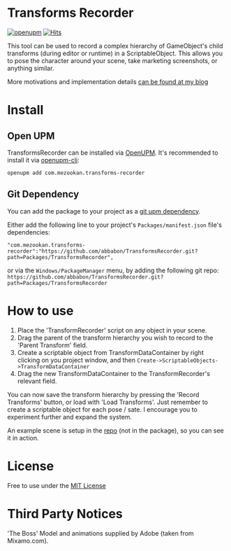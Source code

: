 # Transforms Recorder

[![openupm](https://img.shields.io/npm/v/com.mezookan.transforms-recorder?label=openupm&registry_uri=https://package.openupm.com)](https://openupm.com/packages/com.mezookan.transforms-recorder/)
[![Hits](https://hits.seeyoufarm.com/api/count/incr/badge.svg?url=https%3A%2F%2Fgithub.com%2FAbbabon%2FTransformsRecorder&count_bg=%2379C83D&title_bg=%23555555&icon=&icon_color=%23E7E7E7&title=hits&edge_flat=false)](https://hits.seeyoufarm.com)

This tool can be used to record a complex hierarchy of GameObject's child transforms (during editor or runtime) in a ScriptableObject. This allows you to pose the character around your scene, take marketing screenshots, or anything similar.

More motivations and implementation details [can be found at my blog](https://abbabon.github.io/2020-11-09-serializing-transforms/)

# Install

## Open UPM

TransformsRecorder can be installed via [OpenUPM](https://openupm.com/). It's recommended to install it via [openupm-cli](https://github.com/openupm/openupm-cli):

`openupm add com.mezookan.transforms-recorder`

## Git Dependency

You can add the package to your project as a [git upm dependency](https://docs.unity3d.com/Manual/upm-git.html).

Either add the following line to your project's `Packages/manifest.json` file's dependencies:

    "com.mezookan.transforms-recorder":"https://github.com/abbabon/TransformsRecorder.git?path=Packages/TransformsRecorder",

or via the `Windows/PackageManager` menu, by adding the following git repo: `https://github.com/abbabon/TransformsRecorder.git?path=Packages/TransformsRecorder`

# How to use

1. Place the 'TransformRecorder' script on any object in your scene. 
2. Drag the parent of the transform hierarchy you wish to record to the 'Parent Transform' field. 
3. Create a scriptable object from TransformDataContainer by right clicking on you project window, and then `Create->ScriptableObjects->TransformDataContainer`
4. Drag the new TransformDataContainer to the TransformRecorder's relevant field.

You can now save the transform hierarchy by pressing the 'Record Transforms' button, or load with 'Load Transforms'.
Just remember to create a scriptable object for each pose / sate. I encourage you to experiment further and expand the system.

An example scene is setup in the [repo](https://github.com/Abbabon/TransformsRecorder) (not in the package), so you can see it in action.

# License

Free to use under the [MIT License](https://opensource.org/licenses/MIT)

# Third Party Notices

'The Boss' Model and animations supplied by Adobe (taken from Mixamo.com).